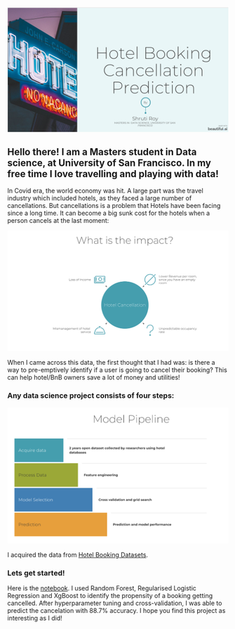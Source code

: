 

<img src="Screen Shot 2021-03-09 at 5.37.37 PM.png" class="img-responsive" alt=""> 

## Hello there! I am a Masters student in Data science, at University of San Francisco. In my free time I love travelling and playing with data!

In Covid era, the world economy was hit. A large part was the travel industry which included hotels, as they faced a large number of cancellations. But cancellations is a problem that Hotels have been facing since a long time. It can become a big sunk cost for the hotels when a person cancels at the last moment:

<img src="Screen Shot 2021-03-09 at 5.38.19 PM.png" class="img-responsive" alt=""> 


When I came across this data, the first thought that I had was: is there a way to pre-emptively identify if a user is going to cancel their booking? This can help hotel/BnB owners save a lot of money and utilities!

### Any data science project consists of four steps:

<img src="Screen Shot 2021-03-09 at 5.45.01 PM.png" class="img-responsive" alt=""> 

I acquired the data from [Hotel Booking Datasets](https://www.sciencedirect.com/science/article/pii/S2352340918315191). 

### Lets get started! 
Here is the [notebook](https://deepnote.com/project/aa268a46-3542-4a0a-85f2-14c43bc3e6e2#%2FHotel-Booking-Cancellation-Prediction%2FHotel%20Booking%20Cancellation%20Prediction.ipynb). I used Random Forest, Regularised Logistic Regression and XgBoost to identify the propensity of a booking getting cancelled. After hyperparameter tuning and cross-validation, I was able to predict the cancelation with 88.7% accuracy. I hope you find this project as interesting as I did!
